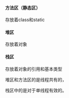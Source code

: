 #### 方法区（静态区）

存放着class和static

#### 堆区

存放着对象

#### 栈区

存放着对象的引用和基本类型





堆区和方法区的是线程共有的，

栈区中的是对于单线程有效的。

